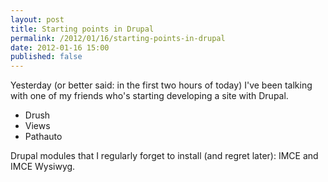 ```yaml
---
layout: post
title: Starting points in Drupal
permalink: /2012/01/16/starting-points-in-drupal
date: 2012-01-16 15:00
published: false
---
```

Yesterday (or better said: in the first two hours of today) I've been talking with one of my friends who's starting developing a site with Drupal.

- Drush
- Views
- Pathauto

Drupal modules that I regularly forget to install (and regret later): IMCE and IMCE Wysiwyg.